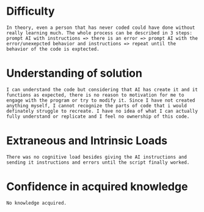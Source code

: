 # Difficulty
    In theory, even a person that has never coded could have done without really learning much. The whole process can be described in 3 steps: prompt AI with instructions => there is an error => prompt AI with the error/unexepcted behavior and instructions => repeat until the behavior of the code is exptected.


# Understanding of solution
    I can understand the code but considering that AI has create it and it functions as expected, there is no reason to motivation for me to engage with the program or try to modify it. Since I have not created anything myself, I cannot recognize the parts of code that i would definately struggle to recreate. I have no idea of what I can actually fully understand or replicate and I feel no ownership of this code.


# Extraneous and Intrinsic Loads
    There was no cognitive load besides giving the AI instructions and sending it instructions and errors until the script finally worked.


# Confidence in acquired knowledge
    No knowledge acquired.